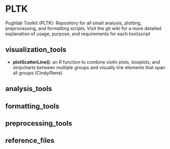 # PLTK
Pughlab Toolkit (PLTK): Repository for all small analysis, plotting, preprocessing, and formatting scripts.  Visit the git wiki for a more detailed explanation of usage, purpose, and requirements for each tool/script

## visualization_tools
  * **plotScatterLine()**: an R function to combine violin plots, boxplots, and stripcharts between multiple groups and visually link elements that span all groups  (Cindy/Rene)
## analysis_tools

## formatting_tools

## preprocessing_tools

## reference_files

